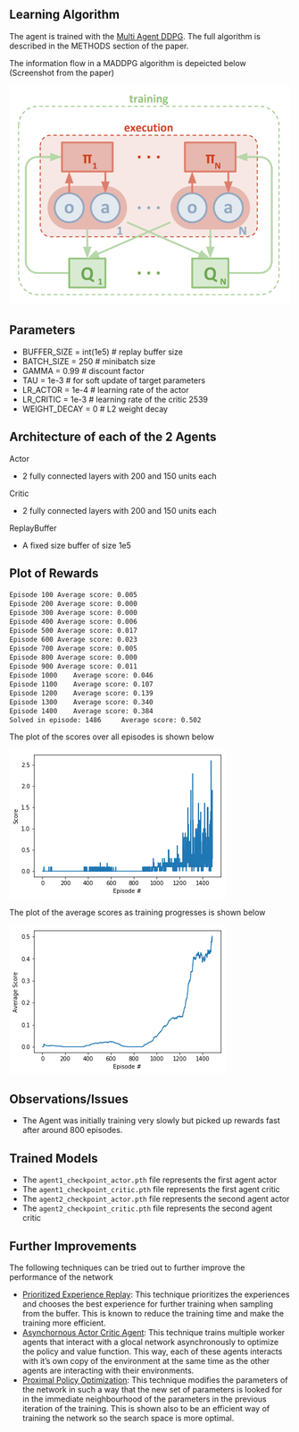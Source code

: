 
## Learning Algorithm

The agent is trained with the [Multi Agent DDPG](https://arxiv.org/abs/1706.02275). The full algorithm is described in the METHODS section of the paper.

The information flow in a MADDPG algorithm is depeicted below (Screenshot from the paper)

![MADDPG](./images/maddpg.png)

## Parameters

- BUFFER_SIZE = int(1e5)  # replay buffer size
- BATCH_SIZE = 250         # minibatch size
- GAMMA = 0.99            # discount factor
- TAU = 1e-3              # for soft update of target parameters
- LR_ACTOR = 1e-4         # learning rate of the actor
- LR_CRITIC = 1e-3        # learning rate of the critic 2539
- WEIGHT_DECAY = 0        # L2 weight decay

## Architecture of each of the 2 Agents

Actor

- 2 fully connected layers with 200 and 150 units each

Critic

- 2 fully connected layers with 200 and 150 units each

ReplayBuffer

- A fixed size buffer of size 1e5

## Plot of Rewards

```
Episode 100	Average score: 0.005
Episode 200	Average score: 0.000
Episode 300	Average score: 0.000
Episode 400	Average score: 0.006
Episode 500	Average score: 0.017
Episode 600	Average score: 0.023
Episode 700	Average score: 0.005
Episode 800	Average score: 0.000
Episode 900	Average score: 0.011
Episode 1000	Average score: 0.046
Episode 1100	Average score: 0.107
Episode 1200	Average score: 0.139
Episode 1300	Average score: 0.340
Episode 1400	Average score: 0.384
Solved in episode: 1486 	Average score: 0.502
```

The plot of the scores over all episodes is shown below

![Episode Scores](./images/episode_scores.png)

The plot of the average scores as training progresses is shown below

![Average Scores](./images/average_scores.png)

## Observations/Issues

* The Agent was initially training very slowly but picked up rewards fast after around 800 episodes. 

## Trained Models

- The ```agent1_checkpoint_actor.pth``` file represents the first agent actor
- The ```agent1_checkpoint_critic.pth``` file represents the first agent critic
- The ```agent2_checkpoint_actor.pth``` file represents the second agent actor
- The ```agent2_checkpoint_critic.pth``` file represents the second agent critic

## Further Improvements
The following techniques can be tried out to further improve the performance of the network
- [Prioritized Experience Replay](https://arxiv.org/abs/1511.05952): This technique prioritizes the experiences and chooses the best experience for further training when sampling from the buffer. This is known to reduce the training time and make the training more efficient.
- [Asynchornous Actor Critic Agent](https://medium.com/emergent-future/simple-reinforcement-learning-with-tensorflow-part-8-asynchronous-actor-critic-agents-a3c-c88f72a5e9f2): This technique trains multiple worker agents that interact with a glocal network asynchronously to optimize the policy and value function. This way, each of these agents interacts with it’s own copy of the environment at the same time as the other agents are interacting with their environments.
- [Proximal Policy Optimization](https://arxiv.org/abs/1707.06347): This technique modifies the parameters of the network in such a way that the new set of parameters is looked for in the immediate neighbourhood of the parameters in the previous iteration of the training. This is shown also to be an efficient way of training the network so the search space is more optimal. 
